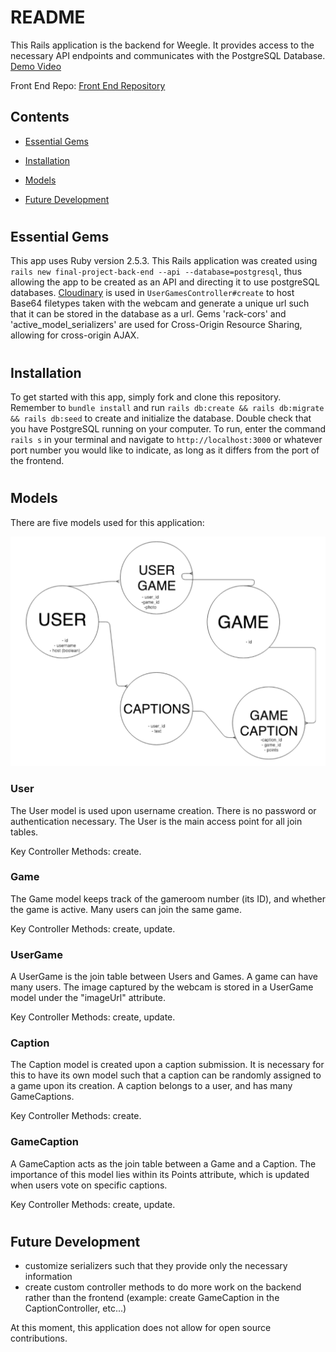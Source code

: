 # README
This Rails application is the backend for Weegle. It provides access to the necessary API endpoints and communicates with the PostgreSQL Database. <a href=https://vimeo.com/329654271>Demo Video</a>

Front End Repo: <a href=https://github.com/lumrachele/final-project-front-end>Front End Repository</a>

<h2>Contents</h2>

* [Essential Gems](#essential-gems)

* [Installation](#installation)

* [Models](#models)

* [Future Development](#future-development)



# <h2>Essential Gems</h2>

This app uses Ruby version 2.5.3. This Rails application was created using ```rails new final-project-back-end --api --database=postgresql```, thus allowing the app to be created as an API and directing it to use postgreSQL databases. <a href=https://cloudinary.com/users/login>Cloudinary</a> is used in ```UserGamesController#create``` to host Base64 filetypes taken with the webcam and generate a unique url such that it can be stored in the database as a url. Gems 'rack-cors' and 'active_model_serializers' are used for Cross-Origin Resource Sharing, allowing for cross-origin AJAX.

# <h2>Installation</h2>

To get started with this app, simply fork and clone this repository. Remember to ```bundle install``` and run ```rails db:create && rails db:migrate && rails db:seed``` to create and initialize the database. Double check that you have PostgreSQL running on your computer. To run, enter the command ```rails s``` in your terminal and navigate to ```http://localhost:3000``` or whatever port number you would like to indicate, as long as it differs from the port of the frontend.

# <h2>Models</h2>

There are five models used for this application:

![Schema](/images/schema.png)

<h3>User</h3>
The User model is used upon username creation. There is no password or authentication necessary. The User is the main access point for all join tables.

Key Controller Methods: create.

<h3>Game</h3>
The Game model keeps track of the gameroom number (its ID), and whether the game is active. Many users can join the same game.

Key Controller Methods: create, update.

<h3>UserGame</h3>
A UserGame is the join table between Users and Games. A game can have many users. The image captured by the webcam is stored in a UserGame model under the "imageUrl" attribute.

Key Controller Methods: create, update.

<h3>Caption</h3>
The Caption model is created upon a caption submission. It is necessary for this to have its own model such that a caption can be randomly assigned to a game upon its creation. A caption belongs to a user, and has many GameCaptions.

Key Controller Methods: create.

<h3>GameCaption</h3>
A GameCaption acts as the join table between a Game and a Caption. The importance of this model lies within its Points attribute, which is updated when users vote on specific captions.

Key Controller Methods: create, update.


# <h2>Future Development</h2>

- customize serializers such that they provide only the necessary information
- create custom controller methods to do more work on the backend rather than the frontend (example: create GameCaption in the CaptionController, etc...)

At this moment, this application does not allow for open source contributions.

